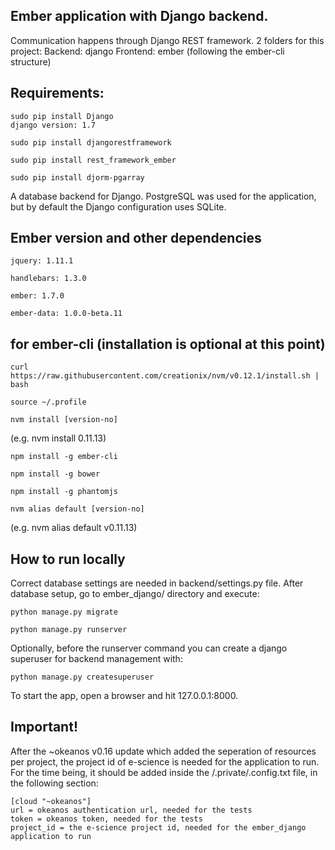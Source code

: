 Ember application with Django backend.
---
 
Communication happens through Django REST framework.
2 folders for this project:
  Backend: django
  Frontend: ember (following the ember-cli structure) 

Requirements:
--
    sudo pip install Django
    django version: 1.7

    sudo pip install djangorestframework

    sudo pip install rest_framework_ember

    sudo pip install djorm-pgarray



A database backend for Django. PostgreSQL was used for the application, but by default the Django configuration uses SQLite.

Ember version and other dependencies 
--
    jquery: 1.11.1

    handlebars: 1.3.0

    ember: 1.7.0

    ember-data: 1.0.0-beta.11

for ember-cli (installation is optional at this point)
---
    curl https://raw.githubusercontent.com/creationix/nvm/v0.12.1/install.sh | bash
    
    source ~/.profile

    nvm install [version-no] 

(e.g. nvm install 0.11.13)
 
    npm install -g ember-cli

    npm install -g bower

    npm install -g phantomjs

    nvm alias default [version-no] 
(e.g. nvm alias default v0.11.13)

How to run locally
--
Correct database settings are needed in backend/settings.py file.
After database setup, go to ember_django/ directory and execute:

    python manage.py migrate

    python manage.py runserver

Optionally, before the runserver command you can create a django superuser for backend management with:

    python manage.py createsuperuser

To start the app, open a browser and hit 127.0.0.1:8000.

Important!
---
After the ~okeanos v0.16 update which added the seperation of resources per project, the project id of e-science is needed for the application to run. For the time being, it should be added inside the <projectroot>/.private/.config.txt file, in the following section:


    [cloud "~okeanos"]
    url = okeanos authentication url, needed for the tests
    token = okeanos token, needed for the tests
    project_id = the e-science project id, needed for the ember_django  application to run




	







